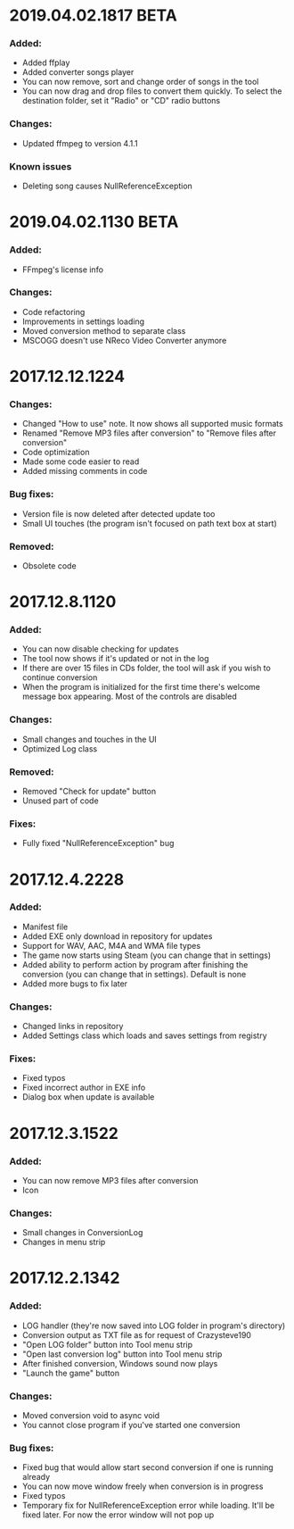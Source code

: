 # 2019.04.02.1817 BETA

### Added:
- Added ffplay
- Added converter songs player
- You can now remove, sort and change order of songs in the tool
- You can now drag and drop files to convert them quickly. To select the destination folder, set it "Radio" or "CD" radio buttons

### Changes:
- Updated ffmpeg to version 4.1.1

### Known issues
- Deleting song causes NullReferenceException

# 2019.04.02.1130 BETA

### Added:
- FFmpeg's license info

### Changes:
- Code refactoring
- Improvements in settings loading
- Moved conversion method to separate class
- MSCOGG doesn't use NReco Video Converter anymore

# 2017.12.12.1224

### Changes:
- Changed "How to use" note. It now shows all supported music formats
- Renamed "Remove MP3 files after conversion" to "Remove files after conversion"
- Code optimization
- Made some code easier to read
- Added missing comments in code

### Bug fixes:
- Version file is now deleted after detected update too
- Small UI touches (the program isn't focused on path text box at start)

### Removed:
- Obsolete code

# 2017.12.8.1120

### Added:
- You can now disable checking for updates
- The tool now shows if it's updated or not in the log
- If there are over 15 files in CDs folder, the tool will ask if you wish to continue conversion
- When the program is initialized for the first time there's welcome message box appearing. Most of the controls are disabled

### Changes:
- Small changes and touches in the UI
- Optimized Log class

### Removed:
- Removed "Check for update" button
- Unused part of code

### Fixes:
- Fully fixed "NullReferenceException" bug

# 2017.12.4.2228

### Added:
- Manifest file
- Added EXE only download in repository for updates
- Support for WAV, AAC, M4A and WMA file types
- The game now starts using Steam (you can change that in settings)
- Added ability to perform action by program after finishing the conversion (you can change that in settings). Default is none 
- Added more bugs to fix later

### Changes:
- Changed links in repository
- Added Settings class which loads and saves settings from registry

### Fixes:
- Fixed typos
- Fixed incorrect author in EXE info
- Dialog box when update is available

# 2017.12.3.1522

### Added:
- You can now remove MP3 files after conversion
- Icon

### Changes:
- Small changes in ConversionLog
- Changes in menu strip

# 2017.12.2.1342

### Added:
- LOG handler (they're now saved into LOG folder in program's directory)
- Conversion output as TXT file as for request of Crazysteve190
- "Open LOG folder" button into Tool menu strip
- "Open last conversion log" button into Tool menu strip
- After finished conversion, Windows sound now plays
- "Launch the game" button

### Changes:
- Moved conversion void to async void
- You cannot close program if you've started one conversion

### Bug fixes:
- Fixed bug that would allow start second conversion if one is running already
- You can now move window freely when conversion is in progress
- Fixed typos
- Temporary fix for NullReferenceException error while loading. It'll be fixed later. For now the error window will not pop up